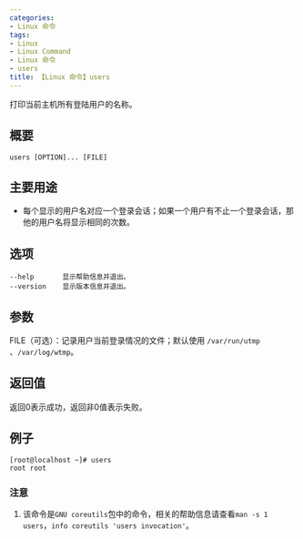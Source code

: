 ```yaml
---
categories:
- Linux 命令
tags:
- Linux
- Linux Command
- Linux 命令
- users
title: 【Linux 命令】users
---
```


打印当前主机所有登陆用户的名称。

## 概要

```shell
users [OPTION]... [FILE]
```

## 主要用途

- 每个显示的用户名对应一个登录会话；如果一个用户有不止一个登录会话，那他的用户名将显示相同的次数。

## 选项

```shell
--help       显示帮助信息并退出。
--version    显示版本信息并退出。
```

## 参数

FILE（可选）：记录用户当前登录情况的文件；默认使用 `/var/run/utmp` 、`/var/log/wtmp`。

## 返回值

返回0表示成功，返回非0值表示失败。

## 例子

```shell
[root@localhost ~]# users
root root
```

### 注意

1. 该命令是`GNU coreutils`包中的命令，相关的帮助信息请查看`man -s 1 users`，`info coreutils 'users invocation'`。

<!-- Linux命令行搜索引擎：https://jaywcjlove.github.io/linux-command/ -->
